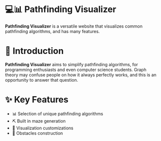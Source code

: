<h1 align="left">💻📊 Pathfinding Visualizer</h1>

**Pathfinding Visualizer** is a versatile website that visualizes common pathfinding algorithms, and has many features.

<h1 align="left">🚀 Introduction</h2>

**Pathfinding Visualizer** aims to simplify pathfinding algorithms, for programming enthusiasts and even computer science students. Graph theory may confuse people on how it always perfectly works, and this is an opportunity to answer that question. 

<h1 align="left">✨ Key Features</h2>

- 📊 Selection of unique pathfinding algorithms
- ⛏️ Built in maze generation
- 🎨 Visualization customizations
- 🔴 Obstacles construction
